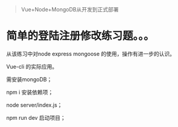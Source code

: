 > Vue+Node+MongoDB从开发到正式部署

# 简单的登陆注册修改练习题。。。

从该练习中对node express mongoose 的使用，操作有进一步的认识。

Vue-cli 的实际应用。

需安装mongoDB；

npm i  安装依赖项；

node server/index.js；

npm run dev 启动项目；

